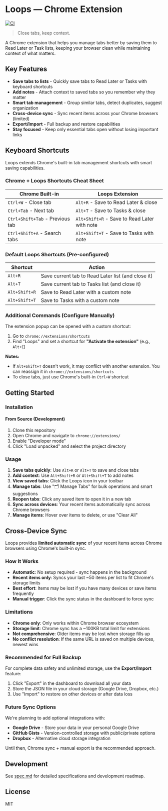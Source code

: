 # Loops — Chrome Extension

[![CI](https://github.com/asbjornb/loops-chrome-extension/actions/workflows/ci.yml/badge.svg)](https://github.com/asbjornb/loops-chrome-extension/actions/workflows/ci.yml)

> Close tabs, keep context.

A Chrome extension that helps you manage tabs better by saving them to Read Later or Task lists, keeping your browser clean while maintaining context of what matters.

## Key Features

- **Save tabs to lists** - Quickly save tabs to Read Later or Tasks with keyboard shortcuts
- **Add notes** - Attach context to saved tabs so you remember why they matter
- **Smart tab management** - Group similar tabs, detect duplicates, suggest organization
- **Cross-device sync** - Sync recent items across your Chrome browsers (limited)
- **Export/Import** - Full backup and restore capabilities
- **Stay focused** - Keep only essential tabs open without losing important links

## Keyboard Shortcuts

Loops extends Chrome's built-in tab management shortcuts with smart saving capabilities.

### Chrome + Loops Shortcuts Cheat Sheet

| Chrome Built-in                 | Loops Extension                              |
| ------------------------------- | -------------------------------------------- |
| `Ctrl+W` - Close tab            | `Alt+R` - Save to Read Later & close         |
| `Ctrl+Tab` - Next tab           | `Alt+T` - Save to Tasks & close              |
| `Ctrl+Shift+Tab` - Previous tab | `Alt+Shift+R` - Save to Read Later with note |
| `Ctrl+Shift+A` - Search tabs    | `Alt+Shift+T` - Save to Tasks with note      |

### Default Loops Shortcuts (Pre-configured)

| Shortcut      | Action                                             |
| ------------- | -------------------------------------------------- |
| `Alt+R`       | Save current tab to Read Later list (and close it) |
| `Alt+T`       | Save current tab to Tasks list (and close it)      |
| `Alt+Shift+R` | Save to Read Later with a custom note              |
| `Alt+Shift+T` | Save to Tasks with a custom note                   |

### Additional Commands (Configure Manually)

The extension popup can be opened with a custom shortcut:

1. Go to `chrome://extensions/shortcuts`
2. Find "Loops" and set a shortcut for **"Activate the extension"** (e.g., `Alt+E`)

**Notes:**

- If `Alt+Shift+T` doesn't work, it may conflict with another extension. You can reassign it in `chrome://extensions/shortcuts`
- To close tabs, just use Chrome's built-in `Ctrl+W` shortcut

## Getting Started

### Installation

#### From Source (Development)

1. Clone this repository
2. Open Chrome and navigate to `chrome://extensions/`
3. Enable "Developer mode"
4. Click "Load unpacked" and select the project directory

### Usage

1. **Save tabs quickly**: Use `Alt+R` or `Alt+T` to save and close tabs
2. **Add context**: Use `Alt+Shift+R` or `Alt+Shift+T` to add notes
3. **View saved tabs**: Click the Loops icon in your toolbar
4. **Manage tabs**: Use "🗂️ Manage Tabs" for bulk operations and smart suggestions
5. **Reopen tabs**: Click any saved item to open it in a new tab
6. **Sync across devices**: Your recent items automatically sync across Chrome browsers
7. **Manage items**: Hover over items to delete, or use "Clear All"

## Cross-Device Sync

Loops provides **limited automatic sync** of your recent items across Chrome browsers using Chrome's built-in sync.

### How It Works

- **Automatic**: No setup required - sync happens in the background
- **Recent items only**: Syncs your last ~50 items per list to fit Chrome's storage limits
- **Best effort**: Items may be lost if you have many devices or save items frequently
- **Manual trigger**: Click the sync status in the dashboard to force sync

### Limitations

- **Chrome only**: Only works within Chrome browser ecosystem
- **Storage limit**: Chrome sync has a ~100KB total limit for extensions
- **Not comprehensive**: Older items may be lost when storage fills up
- **No conflict resolution**: If the same URL is saved on multiple devices, newest wins

### Recommended for Full Backup

For complete data safety and unlimited storage, use the **Export/Import** feature:

1. Click "Export" in the dashboard to download all your data
2. Store the JSON file in your cloud storage (Google Drive, Dropbox, etc.)
3. Use "Import" to restore on other devices or after data loss

### Future Sync Options

We're planning to add optional integrations with:

- **Google Drive** - Store your data in your personal Google Drive
- **GitHub Gists** - Version-controlled storage with public/private options
- **Dropbox** - Alternative cloud storage integration

Until then, Chrome sync + manual export is the recommended approach.

## Development

See [spec.md](spec.md) for detailed specifications and development roadmap.

## License

MIT

